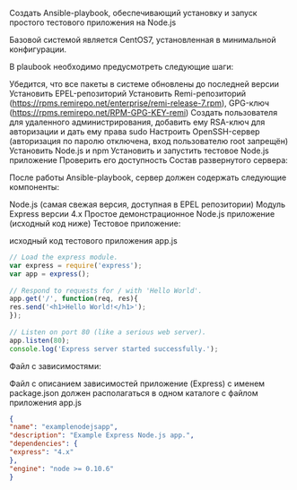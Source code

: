 Создать Ansible-playbook, обеспечивающий установку и запуск простого тестового приложения на Node.js

Базовой системой является CentOS7, установленная в минимальной конфигурации.

В plaubook необходимо предусмотреть следующие шаги:

Убедится, что все пакеты в системе обновлены до последней версии
Установить EPEL-репозиторий
Установить Remi-репозиторий (https://rpms.remirepo.net/enterprise/remi-release-7.rpm), GPG-ключ (https://rpms.remirepo.net/RPM-GPG-KEY-remi)
Создать пользователя для удаленного администрирования, добавить ему RSA-ключ для авторизации и дать ему права sudo
Настроить OpenSSH-сервер (авторизация по паролю отключена, вход пользователю root запрещён)
Установить Node.js и npm
Установить и запустить тестовое Node.js приложение
Проверить его доступность
Состав развернутого сервера:

После работы Ansible-playbook, сервер должен содержать следующие компоненты:

Node.js (самая свежая версия, доступная в EPEL репозитории)
Модуль Express версии 4.x
Простое демонстрационное Node.js приложение (исходный код ниже)
Тестовое приложение:

исходный код тестового приложения app.js
```js
// Load the express module.
var express = require('express');
var app = express();
 
// Respond to requests for / with 'Hello World'.
app.get('/', function(req, res){
res.send('<h1>Hello World!</h1>');
});
 
// Listen on port 80 (like a serious web server).
app.listen(80);
console.log('Express server started successfully.');
```
Файл с зависимостями:

Файл с описанием зависимостей приложение (Express) с именем package.json должен располагаться в одном каталоге с файлом приложения app.js
```json
{
"name": "examplenodejsapp",
"description": "Example Express Node.js app.",
"dependencies": {
"express": "4.x"
},
"engine": "node >= 0.10.6"
}
```
